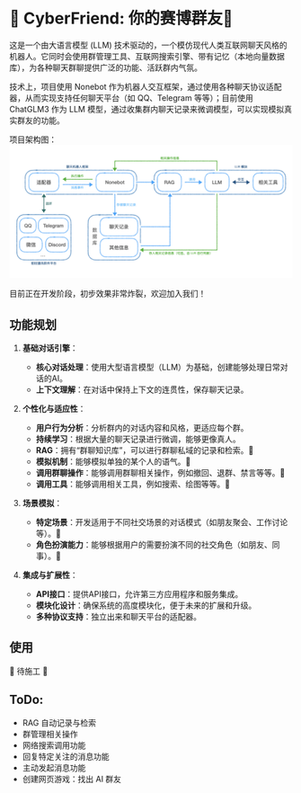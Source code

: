 # 🚧 CyberFriend: 你的赛博群友🤖
这是一个由大语言模型 (LLM) 技术驱动的，一个模仿现代人类互联网聊天风格的机器人。它同时会使用群管理工具、互联网搜索引擎、带有记忆（本地向量数据库），为各种聊天群聊提供广泛的功能、活跃群内气氛。

技术上，项目使用 Nonebot 作为机器人交互框架，通过使用各种聊天协议适配器，从而实现支持任何聊天平台（如 QQ、Telegram 等等）；目前使用 ChatGLM3 作为 LLM 模型，通过收集群内聊天记录来微调模型，可以实现模拟真实群友的功能。

项目架构图：
![](resources/structure.png)

目前正在开发阶段，初步效果非常炸裂，欢迎加入我们！

## 功能规划

1. **基础对话引擎**：
   - **核心对话处理**：使用大型语言模型（LLM）为基础，创建能够处理日常对话的AI。
   - **上下文理解**：在对话中保持上下文的连贯性，保存聊天记录。

2. **个性化与适应性**：
   - **用户行为分析**：分析群内的对话内容和风格，更适应每个群。
   - **持续学习**：根据大量的聊天记录进行微调，能够更像真人。
   - **RAG**：拥有“群聊知识库”，可以进行群聊私域的记录和检索。🚧
   - **模拟机制**：能够模拟单独的某个人的语气。🚧
   - **调用群聊操作**：能够调用群聊相关操作，例如撤回、退群、禁言等等。🚧
   - **调用工具**：能够调用相关工具，例如搜索、绘图等等。🚧

3. **场景模拟**：
   - **特定场景**：开发适用于不同社交场景的对话模式（如朋友聚会、工作讨论等）。🚧
   - **角色扮演能力**：能够根据用户的需要扮演不同的社交角色（如朋友、同事）。🚧

4. **集成与扩展性**：
   - **API接口**：提供API接口，允许第三方应用程序和服务集成。
   - **模块化设计**：确保系统的高度模块化，便于未来的扩展和升级。
   - **多种协议支持**：独立出来和聊天平台的适配器。

## 使用

🚧 待施工 🚧

## ToDo:
   - RAG 自动记录与检索
   - 群管理相关操作
   - 网络搜索调用功能
   - 回复特定关注的消息功能
   - 主动发起消息功能
   - 创建网页游戏：找出 AI 群友
